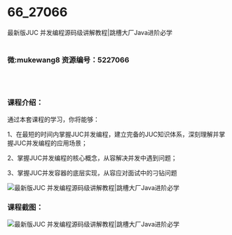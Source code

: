 # 66_27066
最新版JUC 并发编程源码级讲解教程|跳槽大厂Java进阶必学
<br/></br>
<h3>微:mukewang8 资源编号：5227066</h3>
<br/></br>
<h3>课程介绍：</h3>
<p>通过本套课程的学习，你将能够：</p>
<p>1、在最短的时间内掌握<a title="查看与 JUC 相关的文章" target="_blank">JUC</a>并发编程，建立完备的JUC知识体系，深刻理解并掌握JUC并发编程的应用场景；</p>
<p>2、掌握JUC并发编程的核心概念，从容解决并发中遇到问题；</p>
<p>3、掌握JUC并发容器的底层实现，从容应对面试中的刁钻问题</p>
<p><img src="https://www.ko996.com/wp-content/uploads/img/2022/10/1-66-300x187.png" alt="最新版JUC 并发编程源码级讲解教程|跳槽大厂Java进阶必学"></p>
<div class="info-desc">
<h3>课程截图：</h3>
<p><img src="https://www.ko996.com/wp-content/uploads/img/2022/10/2-67.png" alt="最新版JUC 并发编程源码级讲解教程|跳槽大厂Java进阶必学"></p>


			
</div>
